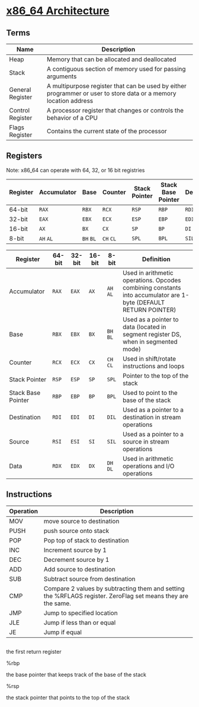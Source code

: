 # [x86_64 Architecture](https://en.wikibooks.org/wiki/X86_Assembly/X86_Architecture)

## Terms
| Name | Description |
| - | - |
|Heap|Memory that can be allocated and deallocated|
|Stack|A contiguous section of memory used for passing arguments|
|General Register|A multipurpose register that can be used by either programmer or user to store data or a memory location address|
|Control Register|A processor register that changes or controls the behavior of a CPU|
|Flags Register|Contains the current state of the processor|
## Registers
Note: x86_64 can operate with 64, 32, or 16 bit registries

|Register |Accumulator| Base | Counter |Stack Pointer | Stack Base Pointer |Destination |Source |Data|
| - | - | - | - | - | - | - | - | - |
|64-bit |`RAX` 	|`RBX` 		|`RCX` 		|`RSP` 	|`RBP`	|`RDI` 	|`RSI` 	|`RDX`|
|32-bit |`EAX` 	|`EBX` 		|`ECX` 		|`ESP` 	|`EBP` 	|`EDI` 	|`ESI` 	|`EDX`|
|16-bit |`AX`	|`BX` 		|`CX` 		|`SP` 	|`BP` 	|`DI` 	|`SI` 	|`DX`|
|8-bit	|`AH` `AL`|`BH` `BL`	|`CH` `CL`	|`SPL`  |`BPL`	| `SIL` | `DH`,`DL`|

| Register 		| 64-bit | 32-bit | 16-bit | 8-bit | Definition |
| - | - | - | - | - | - |
|Accumulator		|`RAX`|`EAX`|`AX`|`AH` `AL`|Used in arithmetic operations. Opcodes combining constants into accumulator are 1-byte (DEFAULT RETURN POINTER) |
|Base			|`RBX`|`EBX`|`BX`|`BH` `BL`|Used as a pointer to data (located in segment register DS, when in segmented mode)|
|Counter		|`RCX`|`ECX`|`CX`|`CH` `CL`|Used in shift/rotate instructions and loops|
|Stack Pointer		|`RSP`|`ESP`|`SP`|`SPL`|Pointer to the top of the stack|
|Stack Base Pointer	|`RBP`|`EBP`|`BP`|`BPL`|Used to point to the base of the stack|
|Destination		|`RDI`|`EDI`|`DI`|`DIL`|Used as a pointer to a destination in stream operations|
|Source			|`RSI`|`ESI`|`SI`|`SIL`|Used as a pointer to a source in stream operations|
|Data			|`RDX`|`EDX`|`DX`|`DH` `DL`|Used in arithmetic operations and I/O operations|


## Instructions
| Operation | Description |
| - | - |
|MOV|move source to destination|
|PUSH|push source onto stack|
|POP|Pop top of stack to destination|
|INC|Increment source by 1|
|DEC|Decrement source by 1|
|ADD|Add source to destination|
|SUB|Subtract source from destination|
|CMP|Compare 2 values by subtracting them and setting the %RFLAGS register. ZeroFlag set means they are the same.|
|JMP|Jump to specified location|
|JLE|Jump if less than or equal|
|JE|Jump if equal|

## 


	

the first return register

%rbp
	

the base pointer that keeps track of the base of the stack

%rsp
	

the stack pointer that points to the top of the stack
